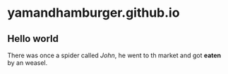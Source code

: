 # yamandhamburger.github.io

## Hello world

There was once a spider called *John*, he went to th market and got **eaten** by an weasel.
